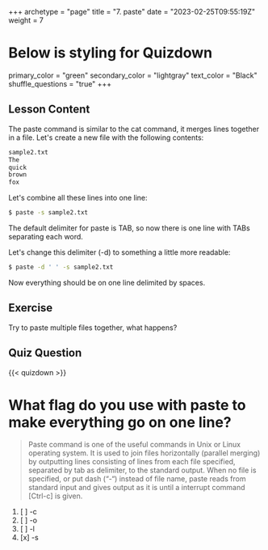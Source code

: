 +++
archetype = "page"
title = "7. paste"
date = "2023-02-25T09:55:19Z"
weight = 7
# Below is styling for Quizdown
primary_color = "green"
secondary_color = "lightgray"
text_color = "Black"
shuffle_questions = "true"
+++


## Lesson Content

The paste command is similar to the cat command, it merges lines together in a file. Let's create a new file with the following contents: 

```bash
sample2.txt
The
quick
brown
fox
```

Let's combine all these lines into one line: 

```bash
$ paste -s sample2.txt
```

The default delimiter for paste is TAB, so now there is one line with TABs separating each word.

Let's change this delimiter (-d) to something a little more readable: 

```bash
$ paste -d ' ' -s sample2.txt
```

Now everything should be on one line delimited by spaces.

## Exercise

Try to paste multiple files together, what happens?

## Quiz Question

{{< quizdown >}}

# What flag do you use with paste to make everything go on one line? 

> Paste command is one of the useful commands in Unix or Linux operating system. It is used to join files horizontally (parallel merging) by outputting lines consisting of lines from each file specified, separated by tab as delimiter, to the standard output. When no file is specified, or put dash (“-“) instead of file name, paste reads from standard input and gives output as it is until a interrupt command [Ctrl-c] is given. 

1. [ ] -c
2. [ ] -o
3. [ ] -l
4. [x] -s